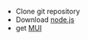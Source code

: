 - Clone git repository
- Download [node.js](https://nodejs.org/en/download/)
- get [MUI](https://mui.com/)
